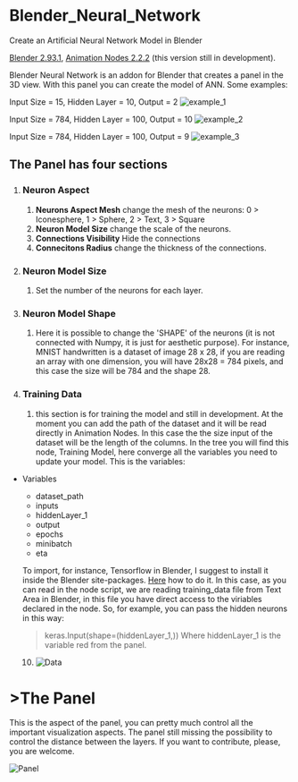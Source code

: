 # Blender_Neural_Network
Create an Artificial Neural Network Model in Blender

[Blender 2.93.1](https://www.blender.org), [Animation Nodes 2.2.2](https://animation-nodes.com) (this version still in development).

Blender Neural Network is an addon for Blender that creates a panel in the 3D view. With this panel you can create the model of ANN.
Some examples:

Input Size = 15, Hidden Layer  = 10, Output = 2
![example_1](https://github.com/barckley75/Blender_Neural_Network/blob/f3a5fdac246f53f01116a1ac503aba048343dbd2/ANN_3.jpg)

Input Size = 784, Hidden Layer  = 100, Output = 10
![example_2](https://github.com/barckley75/Blender_Neural_Network/blob/f3a5fdac246f53f01116a1ac503aba048343dbd2/ANN_2.jpg)

Input Size = 784, Hidden Layer  = 100, Output = 9
![example_3](https://github.com/barckley75/Blender_Neural_Network/blob/f3a5fdac246f53f01116a1ac503aba048343dbd2/ANN_1.jpg)

<h2>The Panel has four sections</h2>

1. **<h3>Neuron Aspect</h3>**
   1. **Neurons Aspect Mesh** change the mesh of the neurons: 0 > Iconesphere, 1 > Sphere, 2 > Text, 3 > Square
   2. **Neuron Model Size** change the scale of the neurons.
   3. **Connections Visibility** Hide the connections
   4. **Connecitons Radius** change the thickness of the connections. 
2. **<h3>Neuron Model Size</h3>**
   1. Set the number of the neurons for each layer.
3. **<h3>Neuron Model Shape</h3>**
   1. Here it is possible to change the 'SHAPE' of the neurons (it is not connected with Numpy, it is just for aesthetic purpose). For instance, MNIST handwritten is a dataset of image 28 x 28, if you are reading an array with one dimension, you will have 28x28 = 784 pixels, and this case the size will be 784 and the shape 28.
4. **<h3>Training Data</h3>**
   1. this section is for training the model and still in development. At the moment you can add the path of the dataset and it will be read directly in Animation Nodes. In this case the the size input of the dataset will be the length of the columns. In the tree you will find this node, Training Model, here converge all the variables you need to update your model. This is the variables:

* Variables
  * dataset_path
  * inputs
  * hiddenLayer_1
  * output
  * epochs
  * minibatch
  * eta
   
   To import, for instance, Tensorflow in Blender, I suggest to install it inside the Blender site-packages. [Here](https://stackoverflow.com/questions/68297161/creating-a-blender-mesh-directly-from-numpy-data/68330437#68330437) how to do it.
   In this case, as you can read in the node script, we are reading training_data file from Text Area in Blender, in this file you have direct access to the viriables declared in the node. So, for example, you can pass the hidden neurons in this way: 
   >keras.Input(shape=(hiddenLayer_1,))
  Where hiddenLayer_1 is the variable red from the panel. 
   
   10. ![Data](https://github.com/barckley75/Blender_Neural_Network/blob/d7ec4d06196605717da7b04d550751890a0f32fc/AN_Script_training_model.png)

<h1>>The Panel</h1>
This is the aspect of the panel, you can pretty much control all the important visualization aspects. The panel still missing the possibility to control the distance between the layers. If you want to contribute, please, you are welcome.


![Panel](https://github.com/barckley75/Blender_Neural_Network/blob/1baf0de336c445f8e7f8b610caf3ad9039fe85b4/panel.png)
